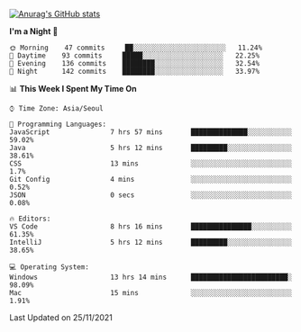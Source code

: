 
<!--
**BHyeonKim/BHyeonKim** is a ✨ _special_ ✨ repository because its `README.md` (this file) appears on your GitHub profile.

Here are some ideas to get you started:

- 🔭 I’m currently working on ...
- 🌱 I’m currently learning ...
- 👯 I’m looking to collaborate on ...
- 🤔 I’m looking for help with ...
- 💬 Ask me about ...
- 📫 How to reach me: ...
- 😄 Pronouns: ...
- ⚡ Fun fact: ...
-->
[![Anurag's GitHub stats](https://github-readme-stats.vercel.app/api?username=BHyeonKim&show_icons=true&theme=dark)
](https://github.com/anuraghazra/github-readme-stats)
<!--START_SECTION:waka-->
**I'm a Night 🦉** 

```text
🌞 Morning    47 commits     ██░░░░░░░░░░░░░░░░░░░░░░░   11.24% 
🌆 Daytime    93 commits     █████░░░░░░░░░░░░░░░░░░░░   22.25% 
🌃 Evening    136 commits    ████████░░░░░░░░░░░░░░░░░   32.54% 
🌙 Night      142 commits    ████████░░░░░░░░░░░░░░░░░   33.97%

```


📊 **This Week I Spent My Time On** 

```text
⌚︎ Time Zone: Asia/Seoul

💬 Programming Languages: 
JavaScript               7 hrs 57 mins       ██████████████░░░░░░░░░░░   59.02% 
Java                     5 hrs 12 mins       █████████░░░░░░░░░░░░░░░░   38.61% 
CSS                      13 mins             ░░░░░░░░░░░░░░░░░░░░░░░░░   1.7% 
Git Config               4 mins              ░░░░░░░░░░░░░░░░░░░░░░░░░   0.52% 
JSON                     0 secs              ░░░░░░░░░░░░░░░░░░░░░░░░░   0.08%

🔥 Editors: 
VS Code                  8 hrs 16 mins       ███████████████░░░░░░░░░░   61.35% 
IntelliJ                 5 hrs 12 mins       █████████░░░░░░░░░░░░░░░░   38.65%

💻 Operating System: 
Windows                  13 hrs 14 mins      ████████████████████████░   98.09% 
Mac                      15 mins             ░░░░░░░░░░░░░░░░░░░░░░░░░   1.91%

```


 Last Updated on 25/11/2021
<!--END_SECTION:waka-->


